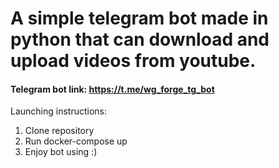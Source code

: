# A simple telegram bot made in python that can download and upload videos from youtube.
#### Telegram bot link: https://t.me/wg_forge_tg_bot
 Launching instructions:
 1) Clone repository
 2) Run docker-compose up
 3) Enjoy bot using :)
